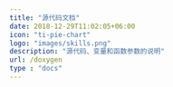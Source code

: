 ```yaml
---
title: "源代码文档"
date: 2018-12-29T11:02:05+06:00
icon: "ti-pie-chart"
logo: "images/skills.png"
description: "源代码、变量和函数参数的说明"
url: /doxygen
type : "docs"
---
```

